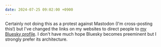 ```yaml
---
date: 2024-07-25 09:02:00 +0900
---
```


Certainly not doing this as a protest against Mastodon (I'm cross-posting this!) but I've changed the links on my websites to direct people to [my Bluesky profile](https://bsky.app/profile/pyrmont.inqk.net). I don't have much hope Bluesky becomes preeminent but I strongly prefer its architecture.
